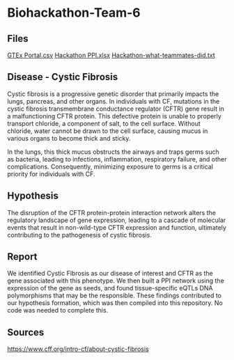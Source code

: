 # Biohackathon-Team-6
## Files
[GTEx Portal.csv](https://github.com/user-attachments/files/17994868/GTEx.Portal.csv)
[Hackathon PPI.xlsx](https://github.com/user-attachments/files/17994871/Hackathon.PPI.xlsx)
[Hackathon-what-teammates-did.txt](https://github.com/user-attachments/files/17994889/Hackathon-what-teammates-did.txt)

## Disease - Cystic Fibrosis
Cystic fibrosis is a progressive genetic disorder that primarily impacts the lungs, pancreas, and other organs. In individuals with CF, mutations in the cystic fibrosis transmembrane conductance regulator (CFTR) gene result in a malfunctioning CFTR protein. This defective protein is unable to properly transport chloride, a component of salt, to the cell surface. Without chloride, water cannot be drawn to the cell surface, causing mucus in various organs to become thick and sticky.

In the lungs, this thick mucus obstructs the airways and traps germs such as bacteria, leading to infections, inflammation, respiratory failure, and other complications. Consequently, minimizing exposure to germs is a critical priority for individuals with CF.

## Hypothesis
The disruption of the CFTR protein-protein interaction network alters the regulatory landscape of gene expression, leading to a cascade of molecular events that result in non-wild-type CFTR expression and function, ultimately contributing to the pathogenesis of cystic fibrosis.

## Report
We identified Cystic Fibrosis as our disease of interest and CFTR as the gene associated with this phenotype. We then built a PPI network using the expression of the gene as seeds, and found tissue-specific eQTLs DNA polymorphisms that may be the responsible. These findings contributed to our hypothesis formation, which was then compiled into this repository. No code was needed to complete this.

## Sources
https://www.cff.org/intro-cf/about-cystic-fibrosis
